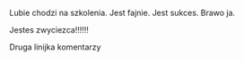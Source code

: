 Lubie chodzi na szkolenia. Jest fajnie. Jest sukces. Brawo ja.

Jestes zwyciezca!!!!!!

Druga linijka komentarzy
